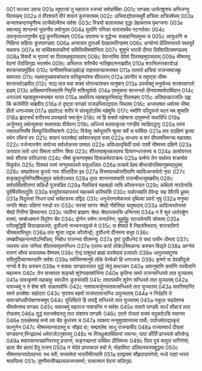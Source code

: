 001  सञ्जय उवाच
001a व्युष्टायां तु महाराज रजन्यां सर्वपार्थिवाः
001c पाण्डवा धार्तराष्ट्राश्च अभिजग्मुः पितामहम्
002a तं वीरशयने वीरं शयानं कुरुसत्तमम्
002c अभिवाद्योपतस्थुर्वै क्षत्रियाः क्षत्रियर्षभम्
003a कन्याश्चन्दनचूर्णैश्च लाजैर्माल्यैश्च सर्वशः
003c स्त्रियो बालास्तथा वृद्धाः प्रेक्षकाश्च पृथग्जनाः
003e समभ्ययुः शान्तनवं भूतानीव तमोनुदम्
004a तूर्याणि गणिका वारास्तथैव नटनर्तकाः
004c उपानृत्यञ्जगुश्चैव वृद्धं कुरुपितामहम्
005a उपारम्य च युद्धेभ्यः सन्नाहान्विप्रमुच्य च
005c आयुधानि च निक्षिप्य सहिताः कुरुपाण्डवाः
006a अन्वासत दुराधर्षं देवव्रतमरिन्दमम्
006c अन्योन्यं प्रीतिमन्तस्ते यथापूर्वं यथावयः
007a सा पार्थिवशताकीर्णा समितिर्भीष्मशोभिता
007c शुशुभे भारती दीप्ता दिवीवादित्यमण्डलम्
008a विबभौ च नृपाणां सा पितामहमुपासताम्
008c देवानामिव देवेशं पितामहमुपासताम्
009a भीष्मस्तु वेदनां धैर्यान्निगृह्य भरतर्षभ
009c अभितप्तः शरैश्चैव नातिहृष्टमनाब्रवीत्
010a शराभितप्तकायोऽहं शरसन्तापमूर्छितः
010c पानीयमभिकाङ्क्षेऽहं राज्ञस्तान्प्रत्यभाषत
011a ततस्ते क्षत्रिया राजन्समाजह्रुः समन्ततः
011c भक्ष्यानुच्चावचांस्तत्र वारिकुम्भांश्च शीतलान्
012a उपनीतं च तद्दृष्ट्वा भीष्मः शान्तनवोऽब्रवीत्
012c नाद्य तात मया शक्यं भोगान्कांश्चन मानुषान्
013a उपभोक्तुं मनुष्येभ्यः शरशय्यागतो ह्यहम्
013c प्रतीक्षमाणस्तिष्ठामि निवृत्तिं शशिसूर्ययोः
014a एवमुक्त्वा शान्तनवो दीनवाक्सर्वपार्थिवान्
014c धनञ्जयं महाबाहुमभ्यभाषत भारत
015a अथोपेत्य महाबाहुरभिवाद्य पितामहम्
015c अतिष्ठत्प्राञ्जलिः प्रह्वः किं करोमीति चाब्रवीत्
016a तं दृष्ट्वा पाण्डवं राजन्नभिवाद्याग्रतः स्थितम्
016c अभ्यभाषत धर्मात्मा भीष्मः प्रीतो धनञ्जयम्
017a दह्यतेऽदः शरीरं मे संस्यूतोऽस्मि महेषुभिः
017c मर्माणि परिदूयन्ते वदनं मम शुष्यति
018a ह्लादनार्थं शरीरस्य प्रयच्छापो ममार्जुन
018c त्वं हि शक्तो महेष्वास दातुमम्भो यथाविधि
019a अर्जुनस्तु तथेत्युक्त्वा रथमारुह्य वीर्यवान्
019c अधिज्यं बलवत्कृत्वा गाण्डीवं व्याक्षिपद्धनुः
020a तस्य ज्यातलनिर्घोषं विस्फूर्जितमिवाशनेः
020c वित्रेसुः सर्वभूतानि श्रुत्वा सर्वे च पार्थिवाः
021a ततः प्रदक्षिणं कृत्वा रथेन रथिनां वरः
021c शयानं भरतश्रेष्ठं सर्वशस्त्रभृतां वरम्
022a सन्धाय च शरं दीप्तमभिमन्त्र्य महायशाः
022c पर्जन्यास्त्रेण संयोज्य सर्वलोकस्य पश्यतः
022e अविध्यत्पृथिवीं पार्थः पार्श्वे भीष्मस्य दक्षिणे
023a उत्पपात ततो धारा विमला वारिणः शिवा
023c शीतस्यामृतकल्पस्य दिव्यगन्धरसस्य च
024a अतर्पयत्ततः पार्थः शीतया वारिधारया
024c भीष्मं कुरूणामृषभं दिव्यकर्मपराक्रमः
025a कर्मणा तेन पार्थस्य शक्रष्येव विकुर्वतः
025c विस्मयं परमं जग्मुस्ततस्ते वसुधाधिपाः
026a तत्कर्म प्रेक्ष्य बीभत्सोरतिमानुषमद्भुतम्
026c सम्प्रावेपन्त कुरवो गावः शीतार्दिता इव
027a विस्मयाच्चोत्तरीयाणि व्याविध्यन्सर्वतो नृपाः
027c शङ्खदुन्दुभिनिर्घोषैस्तुमुलं सर्वतोऽभवत्
028a तृप्तः शान्तनवश्चापि राजन्बीभत्सुमब्रवीत्
028c सर्वपार्थिववीराणां सन्निधौ पूजयन्निव
029a नैतच्चित्रं महाबाहो त्वयि कौरवनन्दन
029c कथितो नारदेनासि पूर्वर्षिरमितद्युतिः
030a वासुदेवसहायस्त्वं महत्कर्म करिष्यसि
030c यन्नोत्सहति देवेन्द्रः सह देवैरपि ध्रुवम्
031a विदुस्त्वां निधनं पार्थ सर्वक्षत्रस्य तद्विदः
031c धनुर्धराणामेकस्त्वं पृथिव्यां प्रवरो नृषु
032a मनुष्या जगति श्रेष्ठाः पक्षिणां गरुडो वरः
032c सरसां सागरः श्रेष्ठो गौर्वरिष्ठा चतुष्पदाम्
033a आदित्यस्तेजसां श्रेष्ठो गिरीणां हिमवान्वरः
033c जातीनां ब्राह्मणः श्रेष्ठः श्रेष्ठस्त्वमसि धन्विनाम्
034a न वै श्रुतं धार्तराष्ट्रेण वाक्यं; सम्बोध्यमानं विदुरेण चैव
034c द्रोणेन रामेण जनार्दनेन; मुहुर्मुहुः सञ्जयेनापि चोक्तम्
035a परीतबुद्धिर्हि विसञ्ज्ञकल्पो; दुर्योधनो नाभ्यनन्दद्वचो मे
035c स शेष्यते वै निहतश्चिराय; शास्त्रातिगो भीमबलाभिभूतः
036a ततः श्रुत्वा तद्वचः कौरवेन्द्रो; दुर्योधनो दीनमना बभूव
036c तमब्रवीच्छान्तनवोऽभिवीक्ष्य; निबोध राजन्भव वीतमन्युः
037a दृष्टं दुर्योधनेदं ते यथा पार्थेन धीमता
037c जलस्य धारा जनिता शीतस्यामृतगन्धिनः
037e एतस्य कर्ता लोकेऽस्मिन्नान्यः कश्चन विद्यते
038a आग्नेयं वारुणं सौम्यं वायव्यमथ वैष्णवम्
038c ऐन्द्रं पाशुपतं ब्राह्मं पारमेष्ठ्यं प्रजापतेः
038e धातुस्त्वष्टुश्च सवितुर्दिव्यान्यस्त्राणि सर्वशः
039a सर्वस्मिन्मानुषे लोके वेत्त्येको हि धनञ्जयः
039c कृष्णो वा देवकीपुत्रो नान्यो वै वेद कश्चन
039e न शक्याः पाण्डवास्तात युद्धे जेतुं कथञ्चन
040a अमानुषाणि कर्माणि यस्यैतानि महात्मनः
040c तेन सत्त्ववता सङ्ख्ये शूरेणाहवशोभिना
040e कृतिना समरे राजन्सन्धिस्ते तात युज्यताम्
041a यावत्कृष्णो महाबाहुः स्वाधीनः कुरुसंसदि
041c तावत्पार्थेन शूरेण सन्धिस्ते तात युज्यताम्
042a यावच्चमूं न ते शेषां शरैः सन्नतपर्वभिः
042c नाशयत्यर्जुनस्तावत्सन्धिस्ते तात युज्यताम्
043a यावत्तिष्ठन्ति समरे हतशेषाः सहोदराः
043c नृपाश्च बहवो राजंस्तावत्सन्धिः प्रयुज्यताम्
044a न निर्दहति ते यावत्क्रोधदीप्तेक्षणश्चमूम्
044c युधिष्ठिरो हि तावद्वै सन्धिस्ते तात युज्यताम्
045a नकुलः सहदेवश्च भीमसेनश्च पाण्डवः
045c यावच्चमूं महाराज नाशयन्ति न सर्वशः
045e तावत्ते पाण्डवैः सार्धं सौभ्रात्रं तात रोचताम्
046a युद्धं मदन्तमेवास्तु तात संशाम्य पाण्डवैः
046c एतत्ते रोचतां वाक्यं यदुक्तोऽसि मयानघ
046e एतत्क्षेममहं मन्ये तव चैव कुलस्य च
047a त्यक्त्वा मन्युमुपशाम्यस्व पार्थैः; पर्याप्तमेतद्यत्कृतं फल्गुनेन
047c भीष्मस्यान्तादस्तु वः सौहृदं वा; सम्प्रश्लेषः साधु राजन्प्रसीद
048a राज्यस्यार्धं दीयतां पाण्डवाना;मिन्द्रप्रस्थं धर्मराजोऽनुशास्तु
048c मा मित्रध्रुक्पार्थिवानां जघन्यः; पापां कीर्तिं प्राप्स्यसे कौरवेन्द्र
049a ममावसानाच्छान्तिरस्तु प्रजानां; सङ्गच्छन्तां पार्थिवाः प्रीतिमन्तः
049c पिता पुत्रं मातुलं भागिनेयो; भ्राता चैव भ्रातरं प्रैतु राजन्
050a न चेदेवं प्राप्तकालं वचो मे; मोहाविष्टः प्रतिपत्स्यस्यबुद्ध्या
050c भीष्मस्यान्तादेतदन्ताः स्थ सर्वे; सत्यामेतां भारतीमीरयामि
051a एतद्वाक्यं सौहृदादापगेयो; मध्ये राज्ञां भारतं श्रावयित्वा
051c तूष्णीमासीच्छल्यसन्तप्तमर्मा; यत्वात्मानं वेदनां सन्निगृह्य

